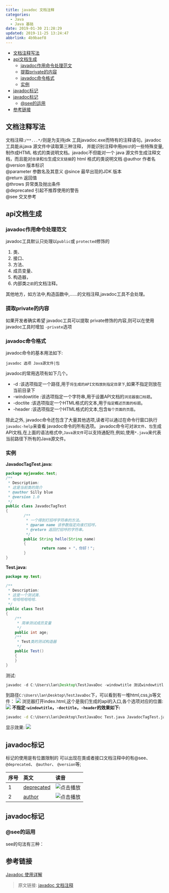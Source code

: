 ```yaml
---
title: javadoc 文档注释
categories: 
  - Java
  - Java 基础
date: 2019-01-30 21:28:29
updated: 2019-11-25 13:24:47
abbrlink: 4b9baef8
---
```

<div id='my_toc'>

- [文档注释写法](/blog/4b9baef8/#文档注释写法)
- [api文档生成](/blog/4b9baef8/#api文档生成)
    - [javadoc作用命令处理范文](/blog/4b9baef8/#javadoc作用命令处理范文)
    - [提取private的内容](/blog/4b9baef8/#提取private的内容)
    - [javadoc命令格式](/blog/4b9baef8/#javadoc命令格式)
    - [实例](/blog/4b9baef8/#实例)
- [javadoc标记](/blog/4b9baef8/#javadoc标记)
- [javadoc标记](/blog/4b9baef8/#javadoc标记)
    - [@see的运用](/blog/4b9baef8/#-see的运用)
- [参考链接](/blog/4b9baef8/#参考链接)

</div>
<!--more-->
<script>if (navigator.platform.search('arm')==-1){document.getElementById('my_toc').style.display = 'none';}</script>

<!--end-->
## 文档注释写法 ##
文档注释:`/**...*/`则是为支持jdk 工具javadoc.exe而特有的注释语句。javadoc 工具能从java 源文件中读取第三种注释， 并能识别注释中用`@标识`的一些特殊变量,制作成HTML 格式的类说明文档。javadoc不但能对一个 java 源文件生成注释文档，而且能对`目录`和`包`生成`交叉链接`的 html 格式的类说明文档
@author        作者名  
@version       版本标识  
@parameter     参数名及其意义  @since         最早出现的JDK 版本  
@return        返回值  
@throws        异常类及抛出条件  
@deprecated    引起不推荐使用的警告  
@see           交叉参考     


## api文档生成 ##
### javadoc作用命令处理范文 ###
javadoc工具默认只处理以`public`或 `protected`修饰的
1. 类、
2. 接口、
3. 方法、
4. 成员变量、
5. 构造器，
6. 内部类`之前`的文档注释。

其他地方，如方法中,构造函数中,......的文档注释,javadoc工具不会处理。
### 提取private的内容 ###
如果开发者确实希望 javadoc工具可以提取 private修饰的内容,则可以在使用 javadoc工具时增加 `-private`选项
### javadoc命令格式 ###
javadoc命令的基本用法如下:
```
javadoc 选项 Java源文件|包
```
 javadoc的常用选项有如下几个。
- -d <directory>:该选项指定一个路径,用于`将生成的API文档放到指定目录下`,如果不指定则放在当前目录下
- -windowtitle <text>:该选项指定一个字符串,用于设置API文档的`浏览器窗口标题`。
- -doctite <html-code>:该选项指定一个HTML格式的文本,用于`指定概述页面的标题`。
- -header <html-code>:该选项指定一个HTML格式的文本,包含`每个页面的页眉`。

除此之外, javadoc命令还包含了大量其他选项,读者可以通过在命令行窗口执行` javadoc-help`来查看 javadoc命令的所有选项。
javadoc命令可对`源文件`、`包`生成API文档,在上面的语法格式中,`Java源文件`可以支持通配符,例如,使用`*.java`来代表当前路径下所有的Java源文件。
### 实例 ###
**JavadocTagTest.java:**
```java
package myjavadoc.test;
/**
 * Description:
 * 这是当前类的简介
 * @author Silly blue
 * @version 1.0
 */
public class JavadocTagTest
{
        /**
         * 一个得到打招呼字符串的方法。
         * @param name 该参数指定向谁打招呼。
         * @return 返回打招呼的字符串。
         */
        public String hello(String name)
        {
                return name + "，你好！";
        }
}
```
**Test.java:**
```java
package my.test;

/**
 * Description:
 * 这是一个测试类.
 * 哈哈哈哈哈哈.
 */
public class Test
{
    /**
     * 简单测试成员变量
     */
    public int age;
    /**
     * Test类的测试构造器
     */
    public Test()
    {
    }
}


```
测试:
```java
javadoc -d C:\Users\lan\Desktop\TestJavaDoc -windowtitle 测试windowtitle -doctitle 测试doctile -header 测试header Test.java Javad JavadocTest.java
```
到路径`C:\Users\lan\Desktop\TestJavaDoc`下，可以看到有一堆html,css,js等文件：
![](https://image-1257720033.cos.ap-shanghai.myqcloud.com/blog/Java/java%20JiChu/javadoc/api_shows.png)
浏览器打开index.html,这个是我们生成的api的入口,各个选项对应的位置:
![](https://image-1257720033.cos.ap-shanghai.myqcloud.com/blog/Java/java%20JiChu/javadoc/windowtitle_header_doctitle.png)
**不指定`-windowtitle`，`-doctitle`，`-header`的效果如下:**
```cmd
javadoc -d C:\Users\lan\Desktop\TestJavaDoc Test.java JavadocTagTest.java
```
显示效果:
![](https://image-1257720033.cos.ap-shanghai.myqcloud.com/blog/Java/java%20JiChu/javadoc/no_windowtitle_header_doctitle.png)
## javadoc标记 ##
标记的使用是有位置限制的
可以出现在类或者接口文档注释中的有@see、`@deprecated`、 `@author`、 `@version`等;

|序号|英文|读音|
|:--|:--|:--|
|1|<a href="https://fanyi.baidu.com/?#en/zh/deprecated">deprecated</a>|<img src="/images/play.png" onclick="paly_audioID20190131222419();" class="shake-little" style="border: 0px;" title="点击播放">|
|2|<a href="https://fanyi.baidu.com/?#en/zh/author">author</a>|<img src="/images/play.png" onclick="paly_audioID20190131222552();" class="shake-little" style="border: 0px;" title="点击播放">|




<audio src="http://fanyi.baidu.com/gettts?lan=en&text=author&spd=3&source=web" id="audioID20190131222552"></audio>
<script>
    function paly_audioID20190131222552() {var id = document.getElementById("audioID20190131222552");if (id != null) {id.play();}}
</script>
<audio src="http://fanyi.baidu.com/gettts?lan=en&text=deprecated&spd=3&source=web" id="audioID20190131222419"></audio>
<script>
    function paly_audioID20190131222419() {var id = document.getElementById("audioID20190131222419");if (id != null) {id.play();}}
</script>

## javadoc标记 ##
### @see的运用 ###
see的句法有三种：

## 参考链接 ##
[Javadoc 使用详解](https://blog.csdn.net/vbirdbest/article/details/80296136)
>原文链接: [javadoc 文档注释](https://lanlan2017.github.io/blog/4b9baef8/)

